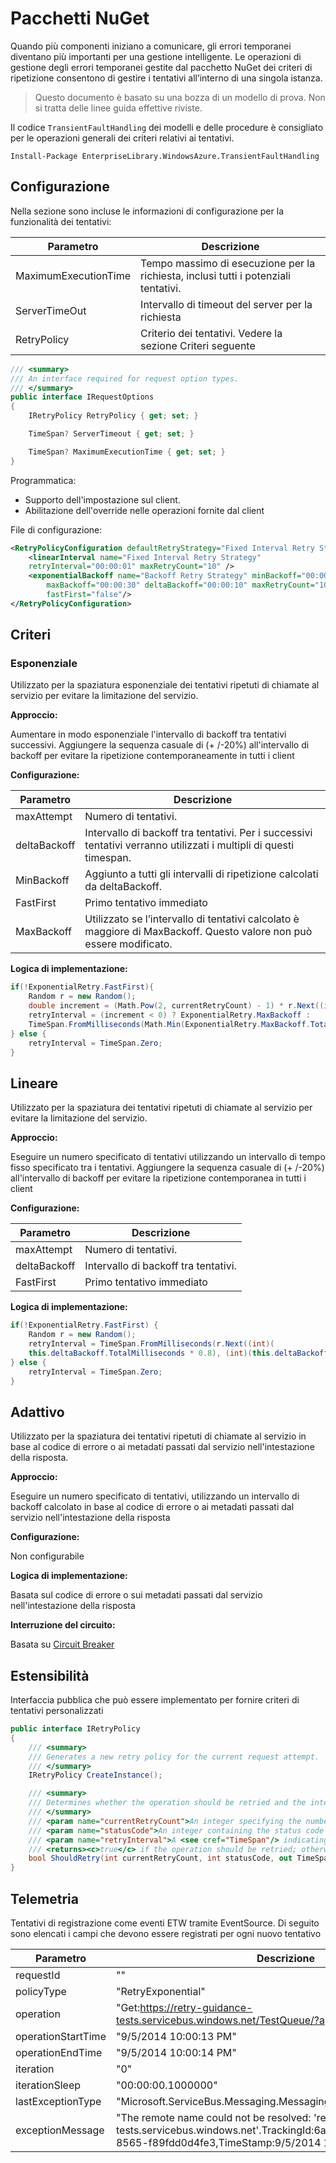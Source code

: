 <properties
   pageTitle="Pacchetti NuGet | Microsoft Azure"
   description="Linee guida sui pacchetti NuGet per le operazioni relative ai criteri generali dei tentativi."
   services=""
   documentationCenter="na"
   authors="dragon119"
   manager="masimms"
   editor=""
   tags=""/>

<tags
   ms.service="best-practice"
   ms.devlang="na"
   ms.topic="article"
   ms.tgt_pltfrm="na"
   ms.workload="na"
   ms.date="04/09/2015"
   ms.author="masashin"/>

# Pacchetti NuGet

<p class="lead">Quando più componenti iniziano a comunicare, gli errori temporanei diventano più importanti per una gestione intelligente. Le operazioni di gestione degli errori temporanei gestite dal pacchetto NuGet dei criteri di ripetizione consentono di gestire i tentativi all’interno di una singola istanza.</p>

> Questo documento è basato su una bozza di un modello di prova. Non si tratta delle linee guida effettive riviste.

Il codice `TransientFaultHandling` dei modelli e delle procedure è consigliato per le operazioni generali dei criteri relativi ai tentativi.

```
Install-Package EnterpriseLibrary.WindowsAzure.TransientFaultHandling
```

## Configurazione

Nella sezione sono incluse le informazioni di configurazione per la funzionalità dei tentativi:

Parametro | Descrizione
-------------------- | ----------------------
MaximumExecutionTime | Tempo massimo di esecuzione per la richiesta, inclusi tutti i potenziali tentativi.
ServerTimeOut | Intervallo di timeout del server per la richiesta
RetryPolicy | Criterio dei tentativi. Vedere la sezione Criteri seguente

```csharp
/// <summary>
/// An interface required for request option types.
/// </summary>
public interface IRequestOptions
{
    IRetryPolicy RetryPolicy { get; set; }

    TimeSpan? ServerTimeout { get; set; }

    TimeSpan? MaximumExecutionTime { get; set; }
}
```

Programmatica:

- Supporto dell'impostazione sul client.
- Abilitazione dell'override nelle operazioni fornite dal client

File di configurazione:

```xml
<RetryPolicyConfiguration defaultRetryStrategy="Fixed Interval Retry Strategy">
    <linearInterval name="Fixed Interval Retry Strategy"
	retryInterval="00:00:01" maxRetryCount="10" />
    <exponentialBackoff name="Backoff Retry Strategy" minBackoff="00:00:01"
        maxBackoff="00:00:30" deltaBackoff="00:00:10" maxRetryCount="10"
        fastFirst="false"/>
</RetryPolicyConfiguration>
```

## Criteri

### Esponenziale

Utilizzato per la spaziatura esponenziale dei tentativi ripetuti di chiamate al servizio per evitare la limitazione del servizio.

__Approccio:__

Aumentare in modo esponenziale l'intervallo di backoff tra tentativi successivi. Aggiungere la sequenza casuale di (+ /-20%) all'intervallo di backoff per evitare la ripetizione contemporaneamente in tutti i client

__Configurazione:__

Parametro | Descrizione
-------------------- | -------------------------------------------------------
maxAttempt | Numero di tentativi.
deltaBackoff | Intervallo di backoff tra tentativi. Per i successivi tentativi verranno utilizzati i multipli di questi timespan.
MinBackoff | Aggiunto a tutti gli intervalli di ripetizione calcolati da deltaBackoff.
FastFirst | Primo tentativo immediato
MaxBackoff | Utilizzato se l’intervallo di tentativi calcolato è maggiore di MaxBackoff. Questo valore non può essere modificato.

__Logica di implementazione:__

```csharp
if(!ExponentialRetry.FastFirst){
    Random r = new Random();
    double increment = (Math.Pow(2, currentRetryCount) - 1) * r.Next((int)(this.deltaBackoff.TotalMilliseconds * 0.8), (int)(this.deltaBackoff.TotalMilliseconds * 1.2));
    retryInterval = (increment < 0) ? ExponentialRetry.MaxBackoff :
    TimeSpan.FromMilliseconds(Math.Min(ExponentialRetry.MaxBackoff.TotalMilliseconds, ExponentialRetry.MinBackoff.TotalMilliseconds + increment));
} else {
    retryInterval = TimeSpan.Zero;
}
```

## Lineare

Utilizzato per la spaziatura dei tentativi ripetuti di chiamate al servizio per evitare la limitazione del servizio.

__Approccio:__

Eseguire un numero specificato di tentativi utilizzando un intervallo di tempo fisso specificato tra i tentativi. Aggiungere la sequenza casuale di (+ /-20%) all'intervallo di backoff per evitare la ripetizione contemporanea in tutti i client

__Configurazione:__

Parametro | Descrizione
-------------------- | -------------------------------------------------------
maxAttempt | Numero di tentativi.
deltaBackoff | Intervallo di backoff tra tentativi.
FastFirst | Primo tentativo immediato

__Logica di implementazione:__

```csharp
if(!ExponentialRetry.FastFirst) {
    Random r = new Random();
    retryInterval = TimeSpan.FromMilliseconds(r.Next((int)(
    this.deltaBackoff.TotalMilliseconds * 0.8), (int)(this.deltaBackoff.TotalMilliseconds * 1.2)));
} else {
    retryInterval = TimeSpan.Zero;
}
```

## Adattivo

Utilizzato per la spaziatura dei tentativi ripetuti di chiamate al servizio in base al codice di errore o ai metadati passati dal servizio nell'intestazione della risposta.

__Approccio:__

Eseguire un numero specificato di tentativi, utilizzando un intervallo di backoff calcolato in base al codice di errore o ai metadati passati dal servizio nell'intestazione della risposta


__Configurazione:__

Non configurabile

__Logica di implementazione:__

Basata sul codice di errore o sui metadati passati dal servizio nell'intestazione della risposta

__Interruzione del circuito:__

Basata su [Circuit Breaker](http://msdn.microsoft.com/library/dn589784.aspx)

## Estensibilità

Interfaccia pubblica che può essere implementato per fornire criteri di tentativi personalizzati

```csharp
public interface IRetryPolicy
{
    /// <summary>
    /// Generates a new retry policy for the current request attempt.
    /// </summary>
    IRetryPolicy CreateInstance();

    /// <summary>
    /// Determines whether the operation should be retried and the interval until the next retry.
    /// </summary>
    /// <param name="currentRetryCount">An integer specifying the number of retries for the given operation. A value of zero signifies this is the first error encountered.</param>
    /// <param name="statusCode">An integer containing the status code for the last operation.</param>
    /// <param name="retryInterval">A <see cref="TimeSpan"/> indicating the interval to wait until the next retry.</param>
    /// <returns><c>true</c> if the operation should be retried; otherwise, <c>false</c>.</returns>
    bool ShouldRetry(int currentRetryCount, int statusCode, out TimeSpan retryInterval);
}
```

## Telemetria

Tentativi di registrazione come eventi ETW tramite EventSource. Di seguito sono elencati i campi che devono essere registrati per ogni nuovo tentativo

Parametro | Descrizione
-------------------- | -------------------------------------------------------
requestId | ""
policyType | "RetryExponential"
operation | "Get:https://retry-guidance-tests.servicebus.windows.net/TestQueue/?api-version=2014-05"
operationStartTime | "9/5/2014 10:00:13 PM"
operationEndTime | "9/5/2014 10:00:14 PM"
iteration | "0"
iterationSleep | "00:00:00.1000000"
lastExceptionType | "Microsoft.ServiceBus.Messaging.MessagingCommunicationException"
exceptionMessage | "The remote name could not be resolved: 'retry-guidance-tests.servicebus.windows.net'.TrackingId:6a26f99c-dc6d-422e-8565-f89fdd0d4fe3,TimeStamp:9/5/2014 10:00:13 PM"

<!---HONumber=Oct15_HO3-->